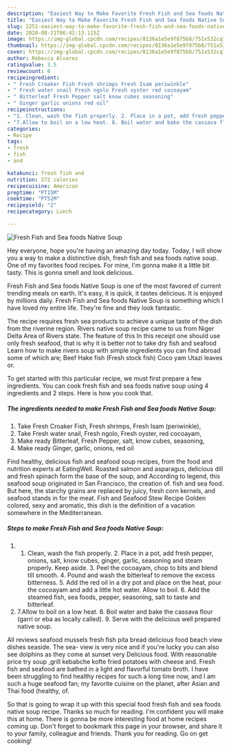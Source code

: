 ```yaml
---
description: "Easiest Way to Make Favorite Fresh Fish and Sea foods Native Soup"
title: "Easiest Way to Make Favorite Fresh Fish and Sea foods Native Soup"
slug: 2251-easiest-way-to-make-favorite-fresh-fish-and-sea-foods-native-soup
date: 2020-08-21T06:41:13.115Z
image: https://img-global.cpcdn.com/recipes/8136a1e5e9f875b8/751x532cq70/fresh-fish-and-sea-foods-native-soup-recipe-main-photo.jpg
thumbnail: https://img-global.cpcdn.com/recipes/8136a1e5e9f875b8/751x532cq70/fresh-fish-and-sea-foods-native-soup-recipe-main-photo.jpg
cover: https://img-global.cpcdn.com/recipes/8136a1e5e9f875b8/751x532cq70/fresh-fish-and-sea-foods-native-soup-recipe-main-photo.jpg
author: Rebecca Alvarez
ratingvalue: 3.5
reviewcount: 8
recipeingredient:
- " Fresh Croaker Fish Fresh shrimps Fresh Isam periwinkle"
- " Fresh water snail Fresh ngolo Fresh oyster red cocoayam"
- " Bitterleaf Fresh Pepper salt know cubes seasoning"
- " Ginger garlic onions red oil"
recipeinstructions:
- "1. Clean, wash the fish properly. 2. Place in a pot, add fresh pepper, onions, salt, know cubes, ginger, garlic, seasoning and steam properly. Keep aside. 3. Peel the cocoayam, chop to bits and blend till smooth. 4. Pound and wash the bitterleaf to remove the excess bitterness. 5. Add the red oil in a dry pot and place on the heat, pour the cocoayam and add a little hot water. Allow to boil. 6. Add the steamed fish, sea foods, pepper, seasoning, salt to taste and bitterleaf."
- "7.Allow to boil on a low heat. 8. Boil water and bake the cassava flour (garri or eba as locally called). 9. Serve with the delicious well prepared native soup."
categories:
- Recipe
tags:
- fresh
- fish
- and

katakunci: fresh fish and 
nutrition: 272 calories
recipecuisine: American
preptime: "PT15M"
cooktime: "PT52M"
recipeyield: "2"
recipecategory: Lunch

---
```



![Fresh Fish and Sea foods Native Soup](https://img-global.cpcdn.com/recipes/8136a1e5e9f875b8/751x532cq70/fresh-fish-and-sea-foods-native-soup-recipe-main-photo.jpg)

Hey everyone, hope you're having an amazing day today. Today, I will show you a way to make a distinctive dish, fresh fish and sea foods native soup. One of my favorites food recipes. For mine, I'm gonna make it a little bit tasty. This is gonna smell and look delicious.

Fresh Fish and Sea foods Native Soup is one of the most favored of current trending meals on earth. It's easy, it is quick, it tastes delicious. It is enjoyed by millions daily. Fresh Fish and Sea foods Native Soup is something which I have loved my entire life. They're fine and they look fantastic.

The recipe requires fresh sea products to achieve a unique taste of the dish from the riverine region. Rivers native soup recipe came to us from Niger Delta Area of Rivers state. The feature of this In this receipt one should use only fresh seafood, that is why it is better not to take dry fish and seafood Learn how to make rivers soup with simple ingredients you can find abroad some of which are; Beef Hake fish (Fresh stock fish) Coco yam Utazi leaves or.


To get started with this particular recipe, we must first prepare a few ingredients. You can cook fresh fish and sea foods native soup using 4 ingredients and 2 steps. Here is how you cook that.

<!--inarticleads1-->

##### The ingredients needed to make Fresh Fish and Sea foods Native Soup:

1. Take  Fresh Croaker Fish, Fresh shrimps, Fresh Isam (periwinkle),
1. Take  Fresh water snail, Fresh ngolo, Fresh oyster, red cocoayam,
1. Make ready  Bitterleaf, Fresh Pepper, salt, know cubes, seasoning,
1. Make ready  Ginger, garlic, onions, red oil


Find healthy, delicious fish and seafood soup recipes, from the food and nutrition experts at EatingWell. Roasted salmon and asparagus, delicious dill and fresh spinach form the base of the soup, and According to legend, this seafood soup originated in San Francisco, the creation of. fish and sea food. But here, the starchy grains are replaced by juicy, fresh corn kernels, and seafood stands in for the meat. Fish and Seafood Stew Recipe Golden colored, sexy and aromatic, this dish is the definition of a vacation somewhere in the Mediterranean. 

<!--inarticleads2-->

##### Steps to make Fresh Fish and Sea foods Native Soup:

1. 1. Clean, wash the fish properly. 2. Place in a pot, add fresh pepper, onions, salt, know cubes, ginger, garlic, seasoning and steam properly. Keep aside. 3. Peel the cocoayam, chop to bits and blend till smooth. 4. Pound and wash the bitterleaf to remove the excess bitterness. 5. Add the red oil in a dry pot and place on the heat, pour the cocoayam and add a little hot water. Allow to boil. 6. Add the steamed fish, sea foods, pepper, seasoning, salt to taste and bitterleaf.
1. 7.Allow to boil on a low heat. 8. Boil water and bake the cassava flour (garri or eba as locally called). 9. Serve with the delicious well prepared native soup.


All reviews seafood mussels fresh fish pita bread delicious food beach view dishes seaside. The sea- view is very nice and if you&#39;re lucky you can also see dolphins as they come at sunset very Delicious food. With reasonable price try soup ,grill kebabche kofte fried potatoes with cheese and. Fresh fish and seafood are bathed in a light and flavorful tomato broth. I have been struggling to find healthy recipes for such a long time now, and I am such a huge seafood fan; my favorite cuisine on the planet, after Asian and Thai food (healthy, of. 

So that is going to wrap it up with this special food fresh fish and sea foods native soup recipe. Thanks so much for reading. I'm confident you will make this at home. There is gonna be more interesting food at home recipes coming up. Don't forget to bookmark this page in your browser, and share it to your family, colleague and friends. Thank you for reading. Go on get cooking!
